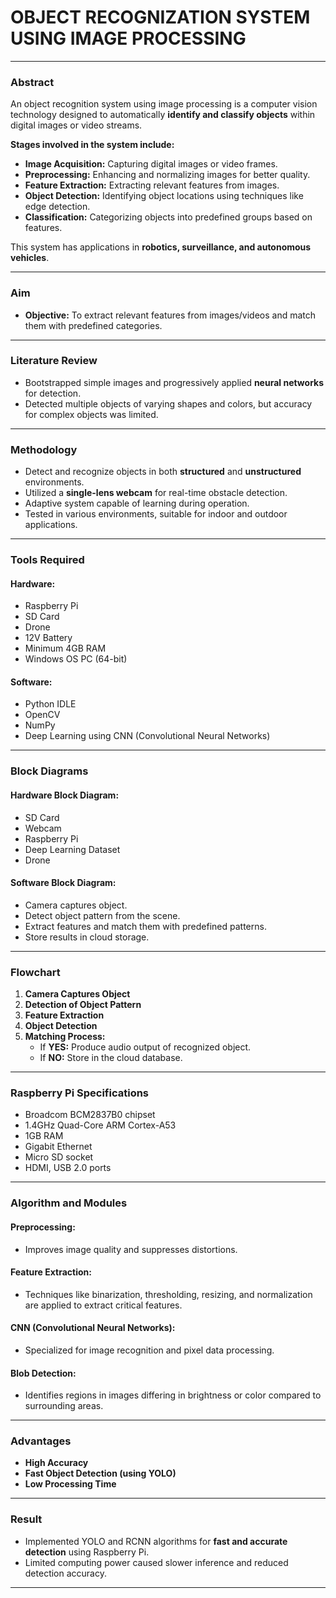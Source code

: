 # OBJECT RECOGNIZATION SYSTEM USING IMAGE PROCESSING
---

### **Abstract**  
An object recognition system using image processing is a computer vision technology designed to automatically **identify and classify objects** within digital images or video streams.  

**Stages involved in the system include:**  
- **Image Acquisition:** Capturing digital images or video frames.  
- **Preprocessing:** Enhancing and normalizing images for better quality.  
- **Feature Extraction:** Extracting relevant features from images.  
- **Object Detection:** Identifying object locations using techniques like edge detection.  
- **Classification:** Categorizing objects into predefined groups based on features.  

This system has applications in **robotics, surveillance, and autonomous vehicles**.

---

### **Aim**  
- **Objective:** To extract relevant features from images/videos and match them with predefined categories.

---

### **Literature Review**  
- Bootstrapped simple images and progressively applied **neural networks** for detection.  
- Detected multiple objects of varying shapes and colors, but accuracy for complex objects was limited.  

---

### **Methodology**  
- Detect and recognize objects in both **structured** and **unstructured** environments.  
- Utilized a **single-lens webcam** for real-time obstacle detection.  
- Adaptive system capable of learning during operation.  
- Tested in various environments, suitable for indoor and outdoor applications.  

---

### **Tools Required**  

#### **Hardware:**  
- Raspberry Pi  
- SD Card  
- Drone  
- 12V Battery  
- Minimum 4GB RAM  
- Windows OS PC (64-bit)  

#### **Software:**  
- Python IDLE  
- OpenCV  
- NumPy  
- Deep Learning using CNN (Convolutional Neural Networks)  

---

### **Block Diagrams**  

#### **Hardware Block Diagram:**  
- SD Card  
- Webcam  
- Raspberry Pi  
- Deep Learning Dataset  
- Drone  

#### **Software Block Diagram:**  
- Camera captures object.  
- Detect object pattern from the scene.  
- Extract features and match them with predefined patterns.  
- Store results in cloud storage.

---

### **Flowchart**  
1. **Camera Captures Object**  
2. **Detection of Object Pattern**  
3. **Feature Extraction**  
4. **Object Detection**  
5. **Matching Process:**  
   - If **YES:** Produce audio output of recognized object.  
   - If **NO:** Store in the cloud database.  

---

### **Raspberry Pi Specifications**  
- Broadcom BCM2837B0 chipset  
- 1.4GHz Quad-Core ARM Cortex-A53  
- 1GB RAM  
- Gigabit Ethernet  
- Micro SD socket  
- HDMI, USB 2.0 ports  

---

### **Algorithm and Modules**  

#### **Preprocessing:**  
- Improves image quality and suppresses distortions.  

#### **Feature Extraction:**  
- Techniques like binarization, thresholding, resizing, and normalization are applied to extract critical features.  

#### **CNN (Convolutional Neural Networks):**  
- Specialized for image recognition and pixel data processing.  

#### **Blob Detection:**  
- Identifies regions in images differing in brightness or color compared to surrounding areas.  

---

### **Advantages**  
- **High Accuracy**  
- **Fast Object Detection (using YOLO)**  
- **Low Processing Time**  

---

### **Result**  
- Implemented YOLO and RCNN algorithms for **fast and accurate detection** using Raspberry Pi.  
- Limited computing power caused slower inference and reduced detection accuracy.  

---

